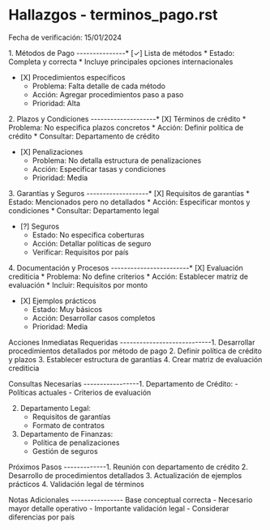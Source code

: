 # Hallazgos - terminos_pago.rst

Fecha de verificación: 15/01/2024

1\. Métodos de Pago ---------------\* \[✓\] Lista de métodos \* Estado:
Completa y correcta \* Incluye principales opciones internacionales

- \[X\] Procedimientos específicos  
  - Problema: Falta detalle de cada método
  - Acción: Agregar procedimientos paso a paso
  - Prioridad: Alta

2\. Plazos y Condiciones --------------------\* \[X\] Términos de
crédito \* Problema: No especifica plazos concretos \* Acción: Definir
política de crédito \* Consultar: Departamento de crédito

- \[X\] Penalizaciones  
  - Problema: No detalla estructura de penalizaciones
  - Acción: Especificar tasas y condiciones
  - Prioridad: Media

3\. Garantías y Seguros -------------------\* \[X\] Requisitos de
garantías \* Estado: Mencionados pero no detallados \* Acción:
Especificar montos y condiciones \* Consultar: Departamento legal

- \[?\] Seguros  
  - Estado: No especifica coberturas
  - Acción: Detallar políticas de seguro
  - Verificar: Requisitos por país

4\. Documentación y Procesos ------------------------\* \[X\] Evaluación
crediticia \* Problema: No define criterios \* Acción: Establecer matriz
de evaluación \* Incluir: Requisitos por monto

- \[X\] Ejemplos prácticos  
  - Estado: Muy básicos
  - Acción: Desarrollar casos completos
  - Prioridad: Media

Acciones Inmediatas Requeridas ----------------------------1.
Desarrollar procedimientos detallados por método de pago 2. Definir
política de crédito y plazos 3. Establecer estructura de garantías 4.
Crear matriz de evaluación crediticia

Consultas Necesarias -----------------1. Departamento de Crédito: -
Políticas actuales - Criterios de evaluación

2.  Departamento Legal:
    - Requisitos de garantías
    - Formato de contratos
3.  Departamento de Finanzas:
    - Política de penalizaciones
    - Gestión de seguros

Próximos Pasos -------------1. Reunión con departamento de crédito 2.
Desarrollo de procedimientos detallados 3. Actualización de ejemplos
prácticos 4. Validación legal de términos

Notas Adicionales ---------------- Base conceptual correcta - Necesario
mayor detalle operativo - Importante validación legal - Considerar
diferencias por país
